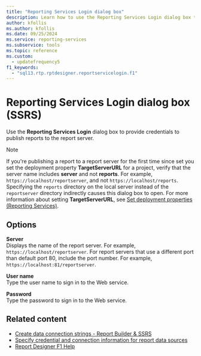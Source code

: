 ```yaml
---
title: "Reporting Services Login dialog box"
description: Learn how to use the Reporting Services Login dialog box to provide credentials to publish reports to the report server.
author: kfollis
ms.author: kfollis
ms.date: 09/25/2024
ms.service: reporting-services
ms.subservice: tools
ms.topic: reference
ms.custom:
  - updatefrequency5
f1_keywords:
  - "sql13.rtp.rptdesigner.reportservicelogin.f1"
---
```

# Reporting Services Login dialog box (SSRS)
  Use the **Reporting Services Login** dialog box to provide credentials to publish reports to the report server.  
  
> [!NOTE]  
> If you're publishing a report to a report server for the first time since set you set the deployment property **TargetServerURL** for a project, verify that the server name includes **server** and not **reports**. For example, `https://localhost/reportserver`, and not `https://localhost/reports`. Specifying the `reports` directory on the local server instead of the `reportserver` directory indirectly causes this dialog box to open. For more information about setting **TargetServerURL**, see [Set deployment properties &#40;Reporting Services&#41;](../../reporting-services/tools/set-deployment-properties-reporting-services.md).  
  
## Options  
 **Server**  
 Displays the name of the report server. For example, `https://localhost/reportserver`. For report servers that use a different port than default port 80, include the port number. For example, `https://localhost:81/reportserver`.  
  
 **User name**  
 Type the user name to sign in to the Web service.  
  
 **Password**  
 Type the password to sign in to the Web service.  
  
## Related content

- [Create data connection strings - Report Builder & SSRS](../../reporting-services/report-data/data-connections-data-sources-and-connection-strings-report-builder-and-ssrs.md)
- [Specify credential and connection information for report data sources](../../reporting-services/report-data/specify-credential-and-connection-information-for-report-data-sources.md)
- [Report Designer F1 Help](../../reporting-services/tools/report-designer-f1-help.md)
